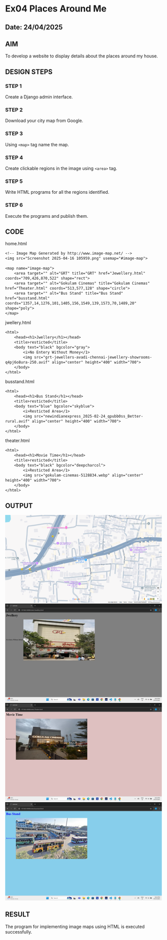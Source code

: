 # Ex04 Places Around Me
## Date: 24/04/2025

## AIM
To develop a website to display details about the places around my house.

## DESIGN STEPS

### STEP 1
Create a Django admin interface.

### STEP 2
Download your city map from Google.

### STEP 3
Using ```<map>``` tag name the map.

### STEP 4
Create clickable regions in the image using ```<area>``` tag.

### STEP 5
Write HTML programs for all the regions identified.

### STEP 6
Execute the programs and publish them.

## CODE
home.html
```
<!-- Image Map Generated by http://www.image-map.net/ -->
<img src="Screenshot 2025-04-16 105959.png" usemap="#image-map">

<map name="image-map">
    <area target="" alt="GRT" title="GRT" href="Jewellery.html" coords="709,426,870,522" shape="rect">
    <area target="" alt="Gokulam Cinemas" title="Gokulam Cinemas" href="Theater.html" coords="513,577,128" shape="circle">
    <area target="" alt="Bus Stand" title="Bus Stand" href="busstand.html" coords="1357,14,1276,101,1405,156,1549,139,1573,70,1489,20" shape="poly">
</map>
```
jwellery.html
```
<html>
    <head><h1>Jwellery</h1></head> 
    <title>resticted</title>
    <body text="black" bgcolor="gray">
        <i>No Entery Without Money</1>
        <img src="grt-jewellers-avadi-chennai-jewellery-showrooms-q4pj6o8ura-250.avif" align="center" height="400" width="700"> 
    </body> 
</html>  
```
busstand.html
```
<html>
    <head><h1>Bus Stand</h1></head> 
    <title>resticted</title>
    <body text="blue" bgcolor="skyblue">
        <i>Resticted Area</1>
        <img src="newindianexpress_2025-02-24_qpubb0ss_Better-rural.avif" align="center" height="400" width="700"> 
    </body> 
</html> 
```
theater.html
```
<html>
    <head><h1>Movie Time</h1></head> 
    <title>resticted</title>
    <body text="black" bgcolor="deepcharcol">
        <i>Resticted Area</1>
        <img src="gokulam-cinemas-5128834.webp" align="center" height="400" width="700"> 
    </body> 
</html> 
```

## OUTPUT
![alt text](<Screenshot 2025-04-16 105959.png>)
![alt text](<Screenshot (14).png>)
![alt text](<Screenshot (15).png>)
![alt text](<Screenshot (16).png>)


## RESULT
The program for implementing image maps using HTML is executed successfully.
